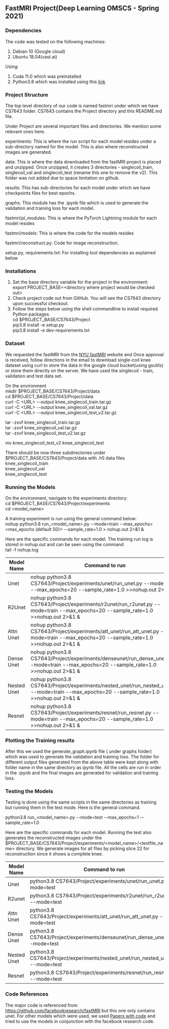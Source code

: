 ## FastMRI Project(Deep Learning OMSCS - Spring 2021)



### Dependencies

The code was tested on the following machines:

1. Debian 10 (Google cloud)
2. Ubuntu 18.04(vast.ai)

Using:
1. Cuda 11.0 which was preinstalled
2. Python3.8 which was installed using this [link](https://tecnstuff.net/how-to-install-python-3-8-on-debian-10/)


### Project Structure

The top level directory of our code is named fastmri under which we have CS7643 folder. CS7643 contains the Project directory and this README.md file.

Under Project are several important files and directories. We mention some relevant ones here.

experiments: This is where the run script for each model resides under a sub-directory named for the model. This is also where reconstructed images are generated.

data: This is where the data downloaded from the fastMRI project is placed and unzipped. Once unzipped, it creates 3 directories - singlecoil_train, singlecoil_val and singlecoil_test (rename this one to remove the v2). This folder was not added due to space limitation on github.

results: This has sub-directories for each model under which we have checkpoints files for best epochs.

graphs: This module has the .ipynb file which is used to generate the validation and training loss for each model.

fastmri/pl_modules: This is where the PyTorch Lightning module for each model resides

fastmri/models: This is where the code for the models resides

fastmri/reconstruct.py: Code for image reconstruction.

setup.py, requirements.txt: For installing tool dependencies as explained below


### Installations

1. Set the base directory variable for the project in the environment:<br />
export PROJECT_BASE=&lt;directory where project would be checked out&gt;
2. Check project code out from GitHub. You will see the CS7643 directory upon successful checkout.
3. Follow the steps below using the shell commandline to install required Python packages.<br />
cd $PROJECT_BASE/CS7643/Project<br />
pip3.8 install -e setup.py<br />
pip3.8 install -e dev-requirements.txt <br />

### Dataset

We requested the fastMRI from the [NYU fastMRI](https://fastmri.med.nyu.edu) website and Once approval is received, follow directions in the email to download single-coil knee dataset using curl to store the data in the google cloud bucket(using gsutils) or store them directly on the server. We have used the singlecoil - train, validation and test data set.

On the environment<br />
mkdir $PROJECT_BASE/CS7643/Project/data<br/>
cd $PROJECT_BASE/CS7643/Project/data<br />
curl -C &lt;URL&gt; --output knee_singlecoil_train.tar.gz <br />
curl -C &lt;URL&gt; --output knee_singlecoil_val.tar.gz <br />
curl -C &lt;URL&gt; --output knee_singlecoil_test_v2.tar.gz <br />

tar -zxvf knee_singlecoil_train.tar.gz<br />
tar -zxvf knee_singlecoil_val.tar.gz<br />
tar -zxvf knee_singlecoil_test_v2.tar.gz<br />

mv knee_singlecoil_test_v2 knee_singlecoil_test

There should be now three subdirectories under $PROJECT_BASE/CS7643/Project/data with .h5 data files<br />
knee_singlecoil_train<br />
knee_singlecoil_val<br />
knee_singlecoil_test<br />

### Running the Models

On the environment, navigate to the experiments directory:<br />
cd $PROJECT_BASE/CS7643/Project/experiments<br />
cd &lt;model_name&gt;<br />

A training experiment is run using the general command below: <br />
nohup python3.8 run_&lt;model_name&gt;.py --mode=train --max_epochs=&lt;max_epochs (default 50)&gt; --sample_rate=1.0 &gt; nohup.out 2&gt;&1 &

Here are the specific commands for each model. The training run log is stored in nohup.out and can be seen using the command<br />
tail -f nohup.log

| Model Name  | Command to run                                               | Log file  |
| ----------- | ------------------------------------------------------------ | --------- |
| Unet        | nohup python3.8 CS7643/Project/experiments/unet/run_unet.py --mode=train --max_epochs=20 --sample_rate=1.0 >>nohup.out 2>&1 & | nohup.out |
| R2Unet      | nohup python3.8 CS7643/Project/experiments/r2unet/run_r2unet.py --mode=train --max_epochs=20 --sample_rate=1.0 >>nohup.out 2>&1 & | nohup.out |
| Attn Unet   | nohup python3.8 CS7643/Project/experiments/att_unet/run_att_unet.py --mode=train --max_epochs=20 --sample_rate=1.0 >>nohup.out 2>&1 & | nohup.out |
| Dense Unet  | nohup python3.8 CS7643/Project/experiments/denseunet/run_dense_unet.py --mode=train --max_epochs=20 --sample_rate=1.0 >>nohup.out 2>&1 & | nohup.out |
| Nested Unet | nohup python3.8 CS7643/Project/experiments/nested_unet/run_nested_unet.py --mode=train --max_epochs=20 --sample_rate=1.0 >>nohup.out 2>&1 & | nohup.out |
| Resnet      | nohup python3.8 CS7643/Project/experiments/resnet/run_resnet.py --mode=train --max_epochs=20 --sample_rate=1.0 >>nohup.out 2>&1 & | nohup.out |


### Plotting the Training results

After this we used the generate_graph.ipynb file ( under graphs folder) which was used to generate the validation and training loss. The folder for different output files generated from the above table were kept along with folder name in the same directory as ipynb file. All the cells are run in order in the .ipynb and the final images are generated for validation and training loss.

### 
### Testing the Models
Testing is done using the same scripts in the same directories as training but running them in the test mode. Here is the general command.<br />

python3.8 run_&lt;model_name&gt;.py --mode=test --max_epochs=1 --sample_rate=1.0

Here are the specific commands for each model. Running the test also generates the reconstructed images under the $PROJECT_BASE/CS7643/Project/experiments/&lt;model_name&gt;/&lt;testfile_name&gt; directory. We generate images for all files by picking slice 22 for reconstruction since it shows a complete knee.

| Model Name  | Command to run                                               |
| ----------- | ------------------------------------------------------------ |
| Unet        | python3.8 CS7643/Project/experiments/unet/run_unet.py --mode=test |
| R2unet      | python3.8 CS7643/Project/experiments/r2unet/run_r2unet.py --mode=test |
| Attn Unet   | python3.8 CS7643/Project/experiments/att_unet/run_att_unet.py --mode=test |
| Dense Unet  | python3.8 CS7643/Project/experiments/denseunet/run_dense_unet.py --mode=test |
| Nested Unet | python3.8 CS7643/Project/experiments/nested_unet/run_nested_unet.py --mode=test |
| Resnet      | python3.8 CS7643/Project/experiments/resnet/run_resnet.py --mode=test |

### Code References

The major code is referenced from https://github.com/facebookresearch/fastMRI but this one only contains unet. For other models which were used, we used [Papers with code](https://paperswithcode.com/) and tried to use the models in conjunction with the facebook research code.

